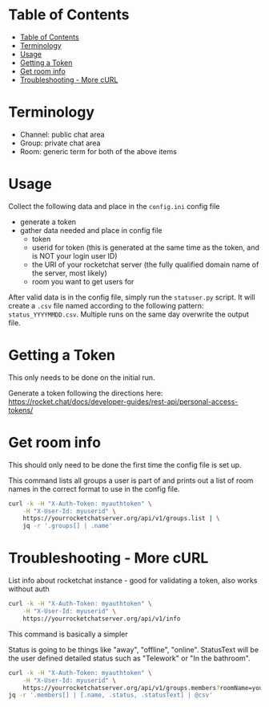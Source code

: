 # Table of Contents
- [Table of Contents](#table-of-contents)
- [Terminology](#terminology)
- [Usage](#usage)
- [Getting a Token](#getting-a-token)
- [Get room info](#get-room-info)
- [Troubleshooting - More cURL](#troubleshooting---more-curl)

# Terminology
- Channel: public chat area
- Group: private chat area
- Room: generic term for both of the above items

# Usage

Collect the following data and place in the `config.ini` config file
- generate a token
- gather data needed and place in config file
  - token
  - userid for token (this is generated at the same time as the token, and is NOT your login user ID)
  - the URI of your rocketchat server (the fully qualified domain name of the server, most likely)
  - room you want to get users for

After valid data is in the config file, simply run the `statuser.py` script. It will create a `.csv` file named according to the following pattern: `status_YYYYMMDD.csv`. Multiple runs on the same day overwrite the output file.

# Getting a Token

This only needs to be done on the initial run.

Generate a token following the directions here:  
https://rocket.chat/docs/developer-guides/rest-api/personal-access-tokens/


# Get room info

This should only need to be done the first time the config file is set up.

This command lists all groups a user is part of and prints out a list of room names in the correct format to use in the config file.

```bash
curl -k -H "X-Auth-Token: myauthtoken" \
    -H "X-User-Id: myuserid" \
    https://yourrocketchatserver.org/api/v1/groups.list | \
    jq -r '.groups[] | .name'
```


# Troubleshooting - More cURL

List info about rocketchat instance - good for validating a token, also works without auth

```bash
curl -k -H "X-Auth-Token: myauthtoken" \
    -H "X-User-Id: myuserid" \
    https://yourrocketchatserver.org/api/v1/info
```

This command is basically a simpler

Status is going to be things like "away", "offline", "online". StatusText will be the user defined detailed status such as "Telework" or "In the bathroom".

```bash
curl -k -H "X-Auth-Token: myauthtoken" \
    -H "X-User-Id: myuserid" \
    https://yourrocketchatserver.org/api/v1/groups.members?roomName=yourRoomName | \
jq -r '.members[] | [.name, .status, .statusText] | @csv'
```
